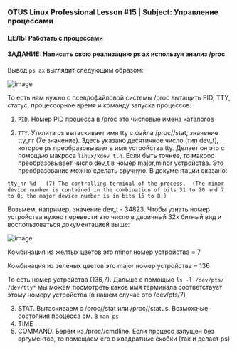 ### OTUS Linux Professional Lesson #15 | Subject: Управление процессами

#### ЦЕЛЬ: Работать с процессами

#### ЗАДАНИЕ: Написать свою реализацию ps ax используя анализ /proc

Вывод `ps ax` выглядит следующим образом:

![image](https://github.com/bonyakevich-e/otus_lp_lesson_15_proc/assets/114911797/0c1ee8d2-2f90-4229-ac9d-f91c8a6e4549)

То есть нам нужно с псевдофайловой системы /proc вытащить PID, TTY, статус, процессорное время и команду запуска процессов.

1. `PID`. Номер PID процесса в /proc это числовые имена каталогов
   
2. `TTY`. Утилита ps вытаскивает имя tty с файла /proc/<pid>/stat, значение tty_nr (7е значение). Здесь указано десятичное число (тип dev_t), которое ps преобразовывает в имя устройства tty. Делает он это с помощью макроса `linux/kdev_t.h`. Если быть точнее, то макрос преобразовывает число dev_t в номер major,minor устройства.
Это преобразование можно сделать вручную. В документации сказано:
```
tty_nr %d   (7) The controlling terminal of the process.  (The minor device number is contained in the combination of bits 31 to 20 and 7 to 0; the major device number is in bits 15 to 8.)
```
Возьмем, например, значение dev_t - 34823. Чтобы узнать номер устройства нужно перевести это число в двоичный 32х битный вид и воспользоваться документацией выше:

![image](https://github.com/bonyakevich-e/otus_lp_lesson_15_proc/assets/114911797/f64baa9a-570b-4cd9-90a7-472a2f2f7c0f)

Комбинация из желтых цветов это minor номер устройства = 7

Комбинация из зеленых цветов это major номер устройства = 136

То есть номер устройства (136,7). Дальше с помощью `ls -l /dev/pts/ /dev/tty*` мы можем посмотреть какое имя терминала соответствует этому номеру устройства (в нашем случае это /dev/pts/7)

3. STAT. Вытаскиваем с /proc/<pid>/stat или /proc/<pid>/status. Возможные состояния процесса см. в `man ps`
4. TIME
5. COMMAND. Берём из /proc/<pid>/cmdline. Если процесс запущен без аргументов, то помещаем его в квадратные скобки (так и делает ps)
